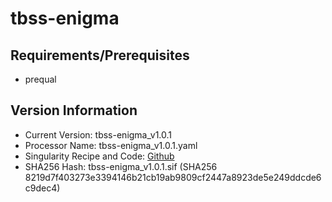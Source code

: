 # tbss-enigma

## Requirements/Prerequisites

- prequal

## Version Information

- Current Version: tbss-enigma_v1.0.1
- Processor Name: tbss-enigma_v1.0.1.yaml
- Singularity Recipe and Code: [Github](https://github.com/baxpr/tbss-enigma)
- SHA256 Hash: tbss-enigma_v1.0.1.sif (SHA256 8219d7f403273e3394146b21cb19ab9809cf2447a8923de5e249ddcde6c9dec4)
